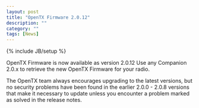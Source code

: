 ```yaml
---
layout: post
title: "OpenTX Firmware 2.0.12"
description: ""
category: ""
tags: [News]
---
```

{% include JB/setup %}

OpenTX Firmware is now available as version 2.0.12
Use any Companion 2.0.x to retrieve the new OpenTX Firmware for your radio.

The OpenTX team always encourages upgrading to the latest versions, but no security problems have been found in the earlier 2.0.0 - 2.0.8 versions that make it necessary to update unless you encounter a problem marked as solved in the release notes.

